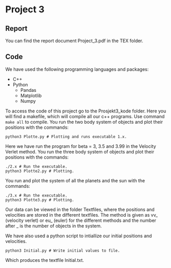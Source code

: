 # Project 3

## Report

You can find the report document Project_3.pdf in the TEX folder.

## Code

We have used the following programming languages and packages: <br />

- C++
- Python
  - Pandas
  - Matplotlib
  - Numpy

To access the code of this project go to the Prosjekt3_kode folder. Here you will find a makefile, which will compile all our c++ programs. Use command `make all` to compile. You run the two body system of objects and plot their positions with the commands:<br />
```terminal
python3 Plotte.py # Plotting and runs executable 1.x.
```
Here we have run the program for beta = 3, 3.5 and 3.99 in the Velocity Verlet method. You run the three body system of objects and plot their positions with the commands:

```terminal
./2.x # Run the executable.
python3 Plotte2.py # Plotting.
```
You run and plot the system of all the planets and the sun with the commands: <br />

```terminal
./3.x # Run the executable.
python3 Plotte3.py # Plotting.
```

Our data can be viewed in the folder Textfiles, where the positions and velocities are stored in the different textfiles. The method is given as vv_ (velocity verlet) or eu_ (euler) for the different methods and the number after _ is the number of objects in the system.

We have also used a python script to intiallize our initial positions and velocities. 

```terminal
python3 Initial.py # Write initial values to file. 
```

Which produces the textfile Initial.txt.
